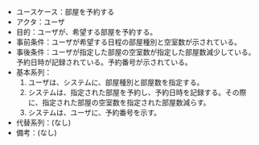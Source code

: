 - ユースケース：部屋を予約する
- アクタ：ユーザ
- 目的：ユーザが、希望する部屋を予約する。
- 事前条件：ユーザが希望する日程の部屋種別と空室数が示されている。
- 事後条件：ユーザが指定した部屋の空室数が指定した部屋数減少している。予約日時が記録されている。予約番号が示されている。
- 基本系列：
  1. ユーザは、システムに、部屋種別と部屋数を指定する。
  2. システムは、指定された部屋を予約し、予約日時を記録する。その際に、指定された部屋の空室数を指定された部屋数減らす。
  3. システムは、ユーザに、予約番号を示す。
- 代替系列：(なし)
- 備考：(なし)
